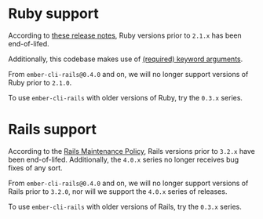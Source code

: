 # Ruby support

According to [these release notes][latest-eol], Ruby versions prior to `2.1.x`
has been end-of-lifed.

Additionally, this codebase makes use of [(required) keyword arguments][kwargs].

From `ember-cli-rails@0.4.0` and on, we will no longer support versions of Ruby
prior to `2.1.0`.

To use `ember-cli-rails` with older versions of Ruby, try the `0.3.x` series.

[kwargs]: https://robots.thoughtbot.com/ruby-2-keyword-arguments
[latest-eol]: https://www.ruby-lang.org/en/news/2016/02/24/support-plan-of-ruby-2-0-0-and-2-1/

# Rails support

According to the [Rails Maintenance Policy][version-policy], Rails versions
prior to `3.2.x` have been end-of-lifed. Additionally, the `4.0.x` series no
longer receives bug fixes of any sort.

From `ember-cli-rails@0.4.0` and on, we will no longer support versions of Rails
prior to `3.2.0`, nor will we support the `4.0.x` series of releases.

To use `ember-cli-rails` with older versions of Rails, try the `0.3.x` series.

[version-policy]: http://guides.rubyonrails.org/maintenance_policy.html
